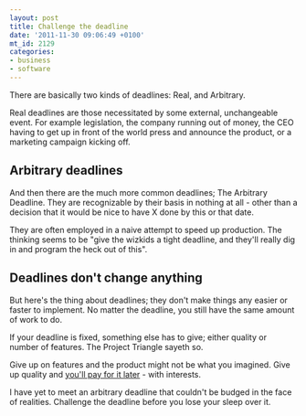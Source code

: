 ```yaml
---
layout: post
title: Challenge the deadline
date: '2011-11-30 09:06:49 +0100'
mt_id: 2129
categories:
- business
- software
---
```

There are basically two kinds of deadlines: Real, and Arbitrary.

Real deadlines are those necessitated by some external, unchangeable event. For example legislation, the company running out of money, the CEO having to get up in front of the world press and announce the product, or a marketing campaign kicking off.


<!--more-->

## Arbitrary deadlines

And then there are the much more common deadlines; The Arbitrary Deadline. They are recognizable by their basis in nothing at all - other than a decision that it would be nice to have X done by this or that date.

They are often employed in a naive attempt to speed up production. The thinking seems to be "give the wizkids a tight deadline, and they'll really dig in and program the heck out of this".


## Deadlines don't change anything

But here's the thing about deadlines; they don't make things any easier or faster to implement. No matter the deadline, you still have the same amount of work to do.

If your deadline is fixed, something else has to give; either quality or number of features. The Project Triangle sayeth so. 

Give up on features and the product might not be what you imagined. Give up quality and [you'll pay for it later](http://mentalized.net/journal/2010/10/04/avoiding_the_big_rewrite/) - with interests.

I have yet to meet an arbitrary deadline that couldn't be budged in the face of realities. Challenge the deadline before you lose your sleep over it.
